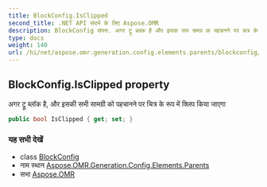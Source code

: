 ```yaml
---
title: BlockConfig.IsClipped
second_title: .NET API संदर्भ के लिए Aspose.OMR
description: BlockConfig संपत्त. अगर ट्रू ब्लक है और इसक सभ समग्र क पहचनने पर चत्र के रूप में क्लप कय जएग
type: docs
weight: 140
url: /hi/net/aspose.omr.generation.config.elements.parents/blockconfig/isclipped/
---
```

## BlockConfig.IsClipped property

अगर ट्रू ब्लॉक है, और इसकी सभी सामग्री को पहचानने पर चित्र के रूप में क्लिप किया जाएगा

```csharp
public bool IsClipped { get; set; }
```

### यह सभी देखें

* class [BlockConfig](../)
* नाम स्थान [Aspose.OMR.Generation.Config.Elements.Parents](../../blockconfig/)
* सभा [Aspose.OMR](../../../)


